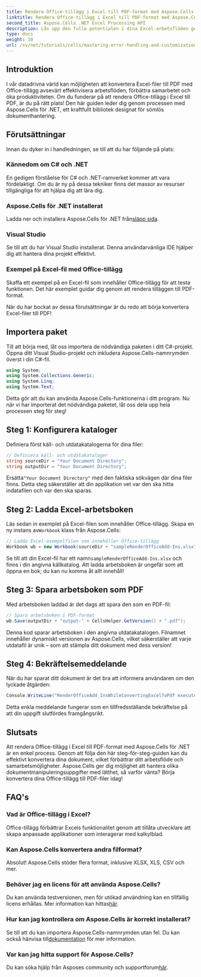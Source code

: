 ```yaml
---
title: Rendera Office-tillägg i Excel till PDF-format med Aspose.Cells
linktitle: Rendera Office-tillägg i Excel till PDF-format med Aspose.Cells
second_title: Aspose.Cells .NET Excel Processing API
description: Lås upp den fulla potentialen i dina Excel-arbetsflöden genom att lära dig hur du sömlöst konverterar Excel-filer som innehåller Office-tillägg till PDF-format med Aspose.Cells för .NET. Den här omfattande guiden ger ett steg-för-steg tillvägagångssätt.
type: docs
weight: 10
url: /sv/net/tutorials/cells/mastering-error-handling-and-customization/render-office-add-ins-in-excel-to-pdf-format/
---
```

## Introduktion

I vår datadrivna värld kan möjligheten att konvertera Excel-filer till PDF med Office-tillägg avsevärt effektivisera arbetsflöden, förbättra samarbetet och öka produktiviteten. Om du funderar på att rendera Office-tillägg i Excel till PDF, är du på rätt plats! Den här guiden leder dig genom processen med Aspose.Cells för .NET, ett kraftfullt bibliotek designat för sömlös dokumenthantering.

## Förutsättningar

Innan du dyker in i handledningen, se till att du har följande på plats:

### Kännedom om C# och .NET
En gedigen förståelse för C# och .NET-ramverket kommer att vara fördelaktigt. Om du är ny på dessa tekniker finns det massor av resurser tillgängliga för att hjälpa dig att lära dig.

### Aspose.Cells för .NET installerat
 Ladda ner och installera Aspose.Cells för .NET från[släpp sida](https://releases.aspose.com/cells/net/).

### Visual Studio
Se till att du har Visual Studio installerat. Denna användarvänliga IDE hjälper dig att hantera dina projekt effektivt.

### Exempel på Excel-fil med Office-tillägg
Skaffa ett exempel på en Excel-fil som innehåller Office-tillägg för att testa funktionen. Det här exemplet guidar dig genom att rendera tilläggen till PDF-format.

När du har bockat av dessa förutsättningar är du redo att börja konvertera Excel-filer till PDF!

## Importera paket
Till att börja med, låt oss importera de nödvändiga paketen i ditt C#-projekt. Öppna ditt Visual Studio-projekt och inkludera Aspose.Cells-namnrymden överst i din C#-fil.

```csharp
using System;
using System.Collections.Generic;
using System.Linq;
using System.Text;
```
Detta gör att du kan använda Aspose.Cells-funktionerna i ditt program. Nu när vi har importerat det nödvändiga paketet, låt oss dela upp hela processen steg för steg!

## Steg 1: Konfigurera kataloger

Definiera först käll- och utdatakatalogerna för dina filer:

```csharp
// Definiera käll- och utdatakataloger
string sourceDir = "Your Document Directory";
string outputDir = "Your Document Directory";
```

 Ersätta`"Your Document Directory"` med den faktiska sökvägen där dina filer finns. Detta steg säkerställer att din applikation vet var den ska hitta indatafilen och var den ska sparas.

## Steg 2: Ladda Excel-arbetsboken

 Läs sedan in exemplet på Excel-filen som innehåller Office-tillägg. Skapa en ny instans av`Workbook` klass från Aspose.Cells:

```csharp
// Ladda Excel-exempelfilen som innehåller Office-tillägg
Workbook wb = new Workbook(sourceDir + "sampleRenderOfficeAdd-Ins.xlsx");
```

 Se till att din Excel-fil har ett namn`sampleRenderOfficeAdd-Ins.xlsx` och finns i din angivna källkatalog. Att ladda arbetsboken är ungefär som att öppna en bok; du kan nu komma åt allt innehåll!

## Steg 3: Spara arbetsboken som PDF

Med arbetsboken laddad är det dags att spara den som en PDF-fil:

```csharp
// Spara arbetsboken i PDF-format
wb.Save(outputDir + "output-" + CellsHelper.GetVersion() + ".pdf");
```

Denna kod sparar arbetsboken i den angivna utdatakatalogen. Filnamnet innehåller dynamiskt versionen av Aspose.Cells, vilket säkerställer att varje utdatafil är unik – som att stämpla ditt dokument med dess version!

## Steg 4: Bekräftelsemeddelande

När du har sparat ditt dokument är det bra att informera användaren om den lyckade åtgärden:

```csharp
Console.WriteLine("RenderOfficeAdd_InsWhileConvertingExcelToPdf executed successfully.");
```

Detta enkla meddelande fungerar som en tillfredsställande bekräftelse på att din uppgift slutfördes framgångsrikt.

## Slutsats

Att rendera Office-tillägg i Excel till PDF-format med Aspose.Cells för .NET är en enkel process. Genom att följa den här steg-för-steg-guiden kan du effektivt konvertera dina dokument, vilket förbättrar ditt arbetsflöde och samarbetsmöjligheter. Aspose.Cells ger dig möjlighet att hantera olika dokumentmanipuleringsuppgifter med lätthet, så varför vänta? Börja konvertera dina Office-tillägg till PDF-filer idag!

## FAQ's

### Vad är Office-tillägg i Excel?
Office-tillägg förbättrar Excels funktionalitet genom att tillåta utvecklare att skapa anpassade applikationer som interagerar med kalkylblad.

### Kan Aspose.Cells konvertera andra filformat?
Absolut! Aspose.Cells stöder flera format, inklusive XLSX, XLS, CSV och mer.

### Behöver jag en licens för att använda Aspose.Cells?
Du kan använda testversionen, men för utökad användning kan en tillfällig licens erhållas. Mer information kan hittas[här](https://purchase.aspose.com/temporary-license/).

### Hur kan jag kontrollera om Aspose.Cells är korrekt installerat?
 Se till att du kan importera Aspose.Cells-namnrymden utan fel. Du kan också hänvisa till[dokumentation](https://reference.aspose.com/cells/net/) för mer information.

### Var kan jag hitta support för Aspose.Cells?
 Du kan söka hjälp från Asposes community och supportforum[här](https://forum.aspose.com/c/cells/9).